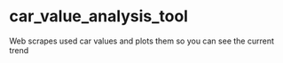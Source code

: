 # car_value_analysis_tool
Web scrapes used car values and plots them so you can see the current trend
